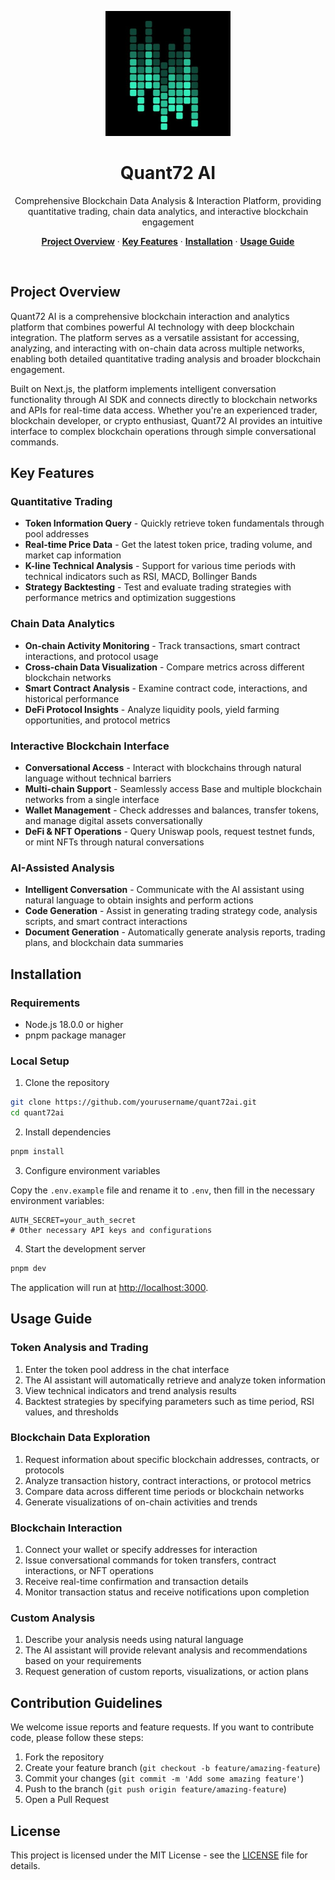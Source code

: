 <p align="center">
  <img alt="Quant72 AI" src="public/images/quant72_logo.jpg" width="200">
  <h1 align="center">Quant72 AI</h1>
</p>

<p align="center">
  Comprehensive Blockchain Data Analysis & Interaction Platform, providing quantitative trading, chain data analytics, and interactive blockchain engagement
</p>

<p align="center">
  <a href="#project-overview"><strong>Project Overview</strong></a> ·
  <a href="#key-features"><strong>Key Features</strong></a> ·
  <a href="#installation"><strong>Installation</strong></a> ·
  <a href="#usage-guide"><strong>Usage Guide</strong></a>
</p>
<br/>

## Project Overview

Quant72 AI is a comprehensive blockchain interaction and analytics platform that combines powerful AI technology with deep blockchain integration. The platform serves as a versatile assistant for accessing, analyzing, and interacting with on-chain data across multiple networks, enabling both detailed quantitative trading analysis and broader blockchain engagement.

Built on Next.js, the platform implements intelligent conversation functionality through AI SDK and connects directly to blockchain networks and APIs for real-time data access. Whether you're an experienced trader, blockchain developer, or crypto enthusiast, Quant72 AI provides an intuitive interface to complex blockchain operations through simple conversational commands.

## Key Features

### Quantitative Trading

- **Token Information Query** - Quickly retrieve token fundamentals through pool addresses
- **Real-time Price Data** - Get the latest token price, trading volume, and market cap information
- **K-line Technical Analysis** - Support for various time periods with technical indicators such as RSI, MACD, Bollinger Bands
- **Strategy Backtesting** - Test and evaluate trading strategies with performance metrics and optimization suggestions

### Chain Data Analytics

- **On-chain Activity Monitoring** - Track transactions, smart contract interactions, and protocol usage
- **Cross-chain Data Visualization** - Compare metrics across different blockchain networks
- **Smart Contract Analysis** - Examine contract code, interactions, and historical performance
- **DeFi Protocol Insights** - Analyze liquidity pools, yield farming opportunities, and protocol metrics

### Interactive Blockchain Interface

- **Conversational Access** - Interact with blockchains through natural language without technical barriers
- **Multi-chain Support** - Seamlessly access Base and multiple blockchain networks from a single interface
- **Wallet Management** - Check addresses and balances, transfer tokens, and manage digital assets conversationally
- **DeFi & NFT Operations** - Query Uniswap pools, request testnet funds, or mint NFTs through natural conversations

### AI-Assisted Analysis

- **Intelligent Conversation** - Communicate with the AI assistant using natural language to obtain insights and perform actions
- **Code Generation** - Assist in generating trading strategy code, analysis scripts, and smart contract interactions
- **Document Generation** - Automatically generate analysis reports, trading plans, and blockchain data summaries

## Installation

### Requirements

- Node.js 18.0.0 or higher
- pnpm package manager

### Local Setup

1. Clone the repository

```bash
git clone https://github.com/yourusername/quant72ai.git
cd quant72ai
```

2. Install dependencies

```bash
pnpm install
```

3. Configure environment variables

Copy the `.env.example` file and rename it to `.env`, then fill in the necessary environment variables:

```
AUTH_SECRET=your_auth_secret
# Other necessary API keys and configurations
```

4. Start the development server

```bash
pnpm dev
```

The application will run at [http://localhost:3000](http://localhost:3000).

## Usage Guide

### Token Analysis and Trading

1. Enter the token pool address in the chat interface
2. The AI assistant will automatically retrieve and analyze token information
3. View technical indicators and trend analysis results
4. Backtest strategies by specifying parameters such as time period, RSI values, and thresholds

### Blockchain Data Exploration

1. Request information about specific blockchain addresses, contracts, or protocols
2. Analyze transaction history, contract interactions, or protocol metrics
3. Compare data across different time periods or blockchain networks
4. Generate visualizations of on-chain activities and trends

### Blockchain Interaction

1. Connect your wallet or specify addresses for interaction
2. Issue conversational commands for token transfers, contract interactions, or NFT operations
3. Receive real-time confirmation and transaction details
4. Monitor transaction status and receive notifications upon completion

### Custom Analysis

1. Describe your analysis needs using natural language
2. The AI assistant will provide relevant analysis and recommendations based on your requirements
3. Request generation of custom reports, visualizations, or action plans

## Contribution Guidelines

We welcome issue reports and feature requests. If you want to contribute code, please follow these steps:

1. Fork the repository
2. Create your feature branch (`git checkout -b feature/amazing-feature`)
3. Commit your changes (`git commit -m 'Add some amazing feature'`)
4. Push to the branch (`git push origin feature/amazing-feature`)
5. Open a Pull Request

## License

This project is licensed under the MIT License - see the [LICENSE](LICENSE) file for details.
